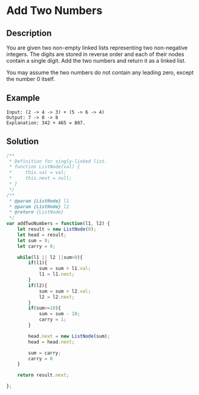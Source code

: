 # Add Two Numbers

## Description

You are given two non-empty linked lists representing two non-negative integers. The digits are stored in reverse order and each of their nodes contain a single digit. Add the two numbers and return it as a linked list.

You may assume the two numbers do not contain any leading zero, except the number 0 itself.

## Example
```
Input: (2 -> 4 -> 3) + (5 -> 6 -> 4)
Output: 7 -> 0 -> 8
Explanation: 342 + 465 = 807.
```


## Solution
```javascript
/**
 * Definition for singly-linked list.
 * function ListNode(val) {
 *     this.val = val;
 *     this.next = null;
 * }
 */
/**
 * @param {ListNode} l1
 * @param {ListNode} l2
 * @return {ListNode}
 */
var addTwoNumbers = function(l1, l2) {
    let result = new ListNode(0);
    let head = result;
    let sum = 0;
    let carry = 0;

    while(l1 || l2 ||sum>0){
        if(l1){
            sum = sum + l1.val;
            l1 = l1.next;
        }
        if(l2){
            sum = sum + l2.val;
            l2 = l2.next;
        }
        if(sum>=10){
            sum = sum - 10;
            carry = 1;
        }

        head.next = new ListNode(sum);
        head = head.next;

        sum = carry;
        carry = 0
    }

    return result.next;

};
```